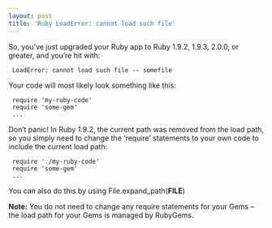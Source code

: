 ```yaml
---
layout: post
title: 'Ruby LoadError: cannot load such file'
---
```


So, you’ve just upgraded your Ruby app to Ruby 1.9.2, 1.9.3, 2.0.0, or greater, and you’re hit with:

```
 LoadError: cannot load such file -- somefile
```

Your code will most likely look something like this:

```
 require 'my-ruby-code'
 require 'some-gem'
 ...
```

Don’t panic! In Ruby 1.9.2, the current path was removed from the load path, so you simply need to change the ‘require’ statements to your own code to include the current load path:

```
 require './my-ruby-code'
 require 'some-gem'
 ...
```

You can also do this by using File.expand_path(__FILE__)

**Note:** You do not need to change any require statements for your Gems – the load path for your Gems is managed by RubyGems.
